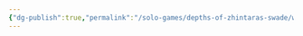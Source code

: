 ```yaml
---
{"dg-publish":true,"permalink":"/solo-games/depths-of-zhintaras-swade/world/gultag-excalidraw/","tags":["excalidraw"]}
---
```

<style> .container {font-family: sans-serif; text-align: center;} .button-wrapper button {z-index: 1;height: 40px; width: 100px; margin: 10px;padding: 5px;} .excalidraw .App-menu_top .buttonList { display: flex;} .excalidraw-wrapper { height: 800px; margin: 50px; position: relative;} :root[dir="ltr"] .excalidraw .layer-ui__wrapper .zen-mode-transition.App-menu_bottom--transition-left {transform: none;} </style><script src="https://cdn.jsdelivr.net/npm/react@17/umd/react.production.min.js"></script><script src="https://cdn.jsdelivr.net/npm/react-dom@17/umd/react-dom.production.min.js"></script><script type="text/javascript" src="https://cdn.jsdelivr.net/npm/@excalidraw/excalidraw@0/dist/excalidraw.production.min.js"></script><div id="Gultagexcalidraw.md"></div><script>(function(){const InitialData={"type":"excalidraw","version":2,"source":"https://github.com/zsviczian/obsidian-excalidraw-plugin/releases/tag/2.2.7","elements":[{"type":"image","version":326,"versionNonce":1043494515,"index":"a0","isDeleted":false,"id":"cnTTZP1-7rzoShCN_6ecn","fillStyle":"solid","strokeWidth":2,"strokeStyle":"solid","roughness":1,"opacity":100,"angle":0,"x":-1346.394233174881,"y":-509.6005408511037,"strokeColor":"transparent","backgroundColor":"transparent","width":1079.4829632663996,"height":1382.0286368276104,"seed":22593627,"groupIds":[],"frameId":null,"roundness":null,"boundElements":[],"updated":1720059009649,"link":null,"locked":true,"status":"pending","fileId":"f87466b032965d28bd70abe170887650af1c6469","scale":[1,1]},{"type":"text","version":223,"versionNonce":1245866301,"index":"a1","isDeleted":false,"id":"07qQ83i5","fillStyle":"solid","strokeWidth":2,"strokeStyle":"solid","roughness":1,"opacity":100,"angle":0,"x":-918.8881858975333,"y":-419.1522249947184,"strokeColor":"#1e1e1e","backgroundColor":"transparent","width":68.54246520996094,"height":29.693327027044248,"seed":2085372307,"groupIds":[],"frameId":null,"roundness":null,"boundElements":[],"updated":1720059009969,"link":null,"locked":false,"fontSize":23.7546616216354,"fontFamily":1,"text":"Human","rawText":"Human","textAlign":"left","verticalAlign":"top","containerId":null,"originalText":"Human","autoResize":true,"lineHeight":1.25},{"type":"text","version":232,"versionNonce":1080136979,"index":"a2","isDeleted":false,"id":"Umsv5Xj0","fillStyle":"solid","strokeWidth":2,"strokeStyle":"solid","roughness":1,"opacity":100,"angle":0,"x":-650.8355526540374,"y":-42.563583140990204,"strokeColor":"#1e1e1e","backgroundColor":"transparent","width":297.3736267089844,"height":29.693327027044248,"seed":493529341,"groupIds":[],"frameId":null,"roundness":null,"boundElements":[],"updated":1720059009969,"link":null,"locked":false,"fontSize":23.7546616216354,"fontFamily":1,"text":"Adaptable (1 extra Edge)","rawText":"Adaptable (1 extra Edge)","textAlign":"left","verticalAlign":"top","containerId":null,"originalText":"Adaptable (1 extra Edge)","autoResize":true,"lineHeight":1.25},{"type":"text","version":216,"versionNonce":536623517,"index":"a3","isDeleted":false,"id":"oSdcrivU","fillStyle":"solid","strokeWidth":2,"strokeStyle":"solid","roughness":1,"opacity":100,"angle":0,"x":-902.9323247445534,"y":-450.2000185891379,"strokeColor":"#1e1e1e","backgroundColor":"transparent","width":79.63371276855469,"height":29.693327027044248,"seed":741461021,"groupIds":[],"frameId":null,"roundness":null,"boundElements":[],"updated":1720059009969,"link":null,"locked":false,"fontSize":23.7546616216354,"fontFamily":1,"text":"Gultag","rawText":"Gultag","textAlign":"left","verticalAlign":"top","containerId":null,"originalText":"Gultag","autoResize":true,"lineHeight":1.25},{"type":"text","version":215,"versionNonce":406026931,"index":"a4","isDeleted":false,"id":"cgvYGiZE","fillStyle":"solid","strokeWidth":2,"strokeStyle":"solid","roughness":1,"opacity":100,"angle":0,"x":-825.2405567395758,"y":-394.3066971264667,"strokeColor":"#1e1e1e","backgroundColor":"transparent","width":16.173736572265625,"height":29.693327027044248,"seed":100784307,"groupIds":[],"frameId":null,"roundness":null,"boundElements":[],"updated":1720059009969,"link":null,"locked":false,"fontSize":23.7546616216354,"fontFamily":1,"text":"3","rawText":"3","textAlign":"left","verticalAlign":"top","containerId":null,"originalText":"3","autoResize":true,"lineHeight":1.25},{"type":"text","version":310,"versionNonce":1390214653,"index":"a5","isDeleted":false,"id":"w5vGOI8Q","fillStyle":"solid","strokeWidth":2,"strokeStyle":"solid","roughness":1,"opacity":100,"angle":0,"x":-1273.282687077802,"y":-423.7726849622155,"strokeColor":"#1e1e1e","backgroundColor":"transparent","width":13.347488403320312,"height":29.693327027044248,"seed":1999299037,"groupIds":[],"frameId":null,"roundness":null,"boundElements":[],"updated":1720059009969,"link":null,"locked":false,"fontSize":23.7546616216354,"fontFamily":1,"text":"x","rawText":"x","textAlign":"left","verticalAlign":"top","containerId":null,"originalText":"x","autoResize":true,"lineHeight":1.25},{"type":"text","version":228,"versionNonce":334998611,"index":"a6","isDeleted":false,"id":"Q4bOronW","fillStyle":"solid","strokeWidth":2,"strokeStyle":"solid","roughness":1,"opacity":100,"angle":0,"x":-1322.1223859869935,"y":-401.49213123512243,"strokeColor":"#1e1e1e","backgroundColor":"transparent","width":13.347488403320312,"height":29.693327027044248,"seed":687371421,"groupIds":[],"frameId":null,"roundness":null,"boundElements":[],"updated":1720059009969,"link":null,"locked":false,"fontSize":23.7546616216354,"fontFamily":1,"text":"x","rawText":"x","textAlign":"left","verticalAlign":"top","containerId":null,"originalText":"x","autoResize":true,"lineHeight":1.25},{"type":"text","version":258,"versionNonce":166082141,"index":"a7","isDeleted":false,"id":"I9iJcrq8","fillStyle":"solid","strokeWidth":2,"strokeStyle":"solid","roughness":1,"opacity":100,"angle":0,"x":-1315.8344074707964,"y":-372.56758706382345,"strokeColor":"#1e1e1e","backgroundColor":"transparent","width":13.347488403320312,"height":29.693327027044248,"seed":1792638515,"groupIds":[],"frameId":null,"roundness":null,"boundElements":[],"updated":1720059009969,"link":null,"locked":false,"fontSize":23.7546616216354,"fontFamily":1,"text":"x","rawText":"x","textAlign":"left","verticalAlign":"top","containerId":null,"originalText":"x","autoResize":true,"lineHeight":1.25},{"type":"text","version":280,"versionNonce":394570227,"index":"a8","isDeleted":false,"id":"OB5nrsIf","fillStyle":"solid","strokeWidth":2,"strokeStyle":"solid","roughness":1,"opacity":100,"angle":0,"x":-1270.4354221961114,"y":-345.2259121497933,"strokeColor":"#1e1e1e","backgroundColor":"transparent","width":13.347488403320312,"height":29.693327027044248,"seed":1772309501,"groupIds":[],"frameId":null,"roundness":null,"boundElements":[],"updated":1720059009969,"link":null,"locked":false,"fontSize":23.7546616216354,"fontFamily":1,"text":"x","rawText":"x","textAlign":"left","verticalAlign":"top","containerId":null,"originalText":"x","autoResize":true,"lineHeight":1.25},{"type":"text","version":250,"versionNonce":266953405,"index":"a9","isDeleted":false,"id":"YZrmBUcf","fillStyle":"solid","strokeWidth":2,"strokeStyle":"solid","roughness":1,"opacity":100,"angle":0,"x":-1294.2042403604403,"y":-326.6684197253901,"strokeColor":"#1e1e1e","backgroundColor":"transparent","width":13.347488403320312,"height":29.693327027044248,"seed":1791360211,"groupIds":[],"frameId":null,"roundness":null,"boundElements":[],"updated":1720059009969,"link":null,"locked":false,"fontSize":23.7546616216354,"fontFamily":1,"text":"x","rawText":"x","textAlign":"left","verticalAlign":"top","containerId":null,"originalText":"x","autoResize":true,"lineHeight":1.25},{"type":"text","version":362,"versionNonce":1205924755,"index":"aA","isDeleted":false,"id":"sl8jKo7C","fillStyle":"solid","strokeWidth":2,"strokeStyle":"solid","roughness":1,"opacity":100,"angle":0,"x":-1173.6311980607811,"y":-42.229355194210484,"strokeColor":"#1e1e1e","backgroundColor":"transparent","width":153.77676391601562,"height":25.023614040028868,"seed":214501629,"groupIds":[],"frameId":null,"roundness":null,"boundElements":[],"updated":1720059009969,"link":null,"locked":false,"fontSize":20.018891232023094,"fontFamily":1,"text":"Fighting (Agility)","rawText":"Fighting (Agility)","textAlign":"left","verticalAlign":"top","containerId":null,"originalText":"Fighting (Agility)","autoResize":true,"lineHeight":1.25},{"type":"text","version":355,"versionNonce":1502085917,"index":"aB","isDeleted":false,"id":"UgaZ7pJl","fillStyle":"solid","strokeWidth":2,"strokeStyle":"solid","roughness":1,"opacity":100,"angle":0,"x":-1100.5178160071962,"y":-86.52775820546867,"strokeColor":"#1e1e1e","backgroundColor":"transparent","width":57.68681335449219,"height":21.940135634913467,"seed":1612243293,"groupIds":[],"frameId":null,"roundness":null,"boundElements":[],"updated":1720059009969,"link":null,"locked":false,"fontSize":17.552108507930775,"fontFamily":1,"text":"(Spirit)","rawText":"(Spirit)","textAlign":"left","verticalAlign":"top","containerId":null,"originalText":"(Spirit)","autoResize":true,"lineHeight":1.25},{"type":"text","version":353,"versionNonce":1698892083,"index":"aC","isDeleted":false,"id":"xnnUsOog","fillStyle":"solid","strokeWidth":2,"strokeStyle":"solid","roughness":1,"opacity":100,"angle":0,"x":-1108.4496218517052,"y":-148.2739472490448,"strokeColor":"#1e1e1e","backgroundColor":"transparent","width":53.10758972167969,"height":18.216521911985094,"seed":9350589,"groupIds":[],"frameId":null,"roundness":null,"boundElements":[],"updated":1720059009969,"link":null,"locked":false,"fontSize":14.573217529588076,"fontFamily":1,"text":"(Agility)","rawText":"(Agility)","textAlign":"left","verticalAlign":"top","containerId":null,"originalText":"(Agility)","autoResize":true,"lineHeight":1.25},{"type":"text","version":368,"versionNonce":1261672317,"index":"aD","isDeleted":false,"id":"AGX351HV","fillStyle":"solid","strokeWidth":2,"strokeStyle":"solid","roughness":1,"opacity":100,"angle":0,"x":-1115.3575694850108,"y":-61.84445552633201,"strokeColor":"#1e1e1e","backgroundColor":"transparent","width":53.10758972167969,"height":18.216521911985094,"seed":1028386333,"groupIds":[],"frameId":null,"roundness":null,"boundElements":[],"updated":1720059009969,"link":null,"locked":false,"fontSize":14.573217529588076,"fontFamily":1,"text":"(Agility)","rawText":"(Agility)","textAlign":"left","verticalAlign":"top","containerId":null,"originalText":"(Agility)","autoResize":true,"lineHeight":1.25},{"type":"text","version":403,"versionNonce":1695640275,"index":"aE","isDeleted":false,"id":"oF5WePnk","fillStyle":"solid","strokeWidth":2,"strokeStyle":"solid","roughness":1,"opacity":100,"angle":0,"x":-1126.3164515412961,"y":-104.97484299637313,"strokeColor":"#1e1e1e","backgroundColor":"transparent","width":61.17936706542969,"height":18.216521911985094,"seed":88220285,"groupIds":[],"frameId":null,"roundness":null,"boundElements":[],"updated":1720059009969,"link":null,"locked":false,"fontSize":14.573217529588076,"fontFamily":1,"text":"(Smarts)","rawText":"(Smarts)","textAlign":"left","verticalAlign":"top","containerId":null,"originalText":"(Smarts)","autoResize":true,"lineHeight":1.25},{"type":"text","version":430,"versionNonce":1059954653,"index":"aF","isDeleted":false,"id":"IbEmcE79","fillStyle":"solid","strokeWidth":2,"strokeStyle":"solid","roughness":1,"opacity":100,"angle":0,"x":-1049.190385628728,"y":-130.01788826974075,"strokeColor":"#1e1e1e","backgroundColor":"transparent","width":61.17936706542969,"height":18.216521911985094,"seed":1832045277,"groupIds":[],"frameId":null,"roundness":null,"boundElements":[],"updated":1720059009969,"link":null,"locked":false,"fontSize":14.573217529588076,"fontFamily":1,"text":"(Smarts)","rawText":"(Smarts)","textAlign":"left","verticalAlign":"top","containerId":null,"originalText":"(Smarts)","autoResize":true,"lineHeight":1.25},{"type":"text","version":397,"versionNonce":1273141363,"index":"aG","isDeleted":false,"id":"vl2dLHtR","fillStyle":"solid","strokeWidth":2,"strokeStyle":"solid","roughness":1,"opacity":100,"angle":0,"x":-1174.6104226982386,"y":-23.266274986780445,"strokeColor":"#1e1e1e","backgroundColor":"transparent","width":169.99984741210938,"height":25.00650673375531,"seed":1772256253,"groupIds":[],"frameId":null,"roundness":null,"boundElements":[],"updated":1720059009969,"link":null,"locked":false,"fontSize":20.005205387004246,"fontFamily":1,"text":"Survival (Smarts)","rawText":"Survival (Smarts)","textAlign":"left","verticalAlign":"top","containerId":null,"originalText":"Survival (Smarts)","autoResize":true,"lineHeight":1.25},{"type":"text","version":238,"versionNonce":1267178557,"index":"aH","isDeleted":false,"id":"ge70nwxU","fillStyle":"solid","strokeWidth":2,"strokeStyle":"solid","roughness":1,"opacity":100,"angle":0,"x":-642.3056337195676,"y":-206.79149386484528,"strokeColor":"#1e1e1e","backgroundColor":"transparent","width":251.7498779296875,"height":29.693327027044248,"seed":613844573,"groupIds":[],"frameId":null,"roundness":null,"boundElements":[],"updated":1720059009969,"link":null,"locked":false,"fontSize":23.7546616216354,"fontFamily":1,"text":"Overconfident (Major)","rawText":"Overconfident (Major)","textAlign":"left","verticalAlign":"top","containerId":null,"originalText":"Overconfident (Major)","autoResize":true,"lineHeight":1.25},{"type":"text","version":233,"versionNonce":1199378963,"index":"aI","isDeleted":false,"id":"f4IWvsfx","fillStyle":"solid","strokeWidth":2,"strokeStyle":"solid","roughness":1,"opacity":100,"angle":0,"x":-641.5345230445587,"y":-180.882182244276,"strokeColor":"#1e1e1e","backgroundColor":"transparent","width":178.50491333007812,"height":29.693327027044248,"seed":1903999037,"groupIds":[],"frameId":null,"roundness":null,"boundElements":[],"updated":1720059009969,"link":null,"locked":false,"fontSize":23.7546616216354,"fontFamily":1,"text":"Shamed (Major)","rawText":"Shamed (Major)","textAlign":"left","verticalAlign":"top","containerId":null,"originalText":"Shamed (Major)","autoResize":true,"lineHeight":1.25},{"type":"text","version":291,"versionNonce":1210256541,"index":"aJ","isDeleted":false,"id":"uL2uuCVF","fillStyle":"solid","strokeWidth":2,"strokeStyle":"solid","roughness":1,"opacity":100,"angle":0,"x":-1244.2096086975728,"y":-160.71645080965845,"strokeColor":"#1e1e1e","backgroundColor":"transparent","width":13.347488403320312,"height":29.693327027044248,"seed":1908208573,"groupIds":[],"frameId":null,"roundness":null,"boundElements":[],"updated":1720059009969,"link":null,"locked":false,"fontSize":23.7546616216354,"fontFamily":1,"text":"x","rawText":"x","textAlign":"left","verticalAlign":"top","containerId":null,"originalText":"x","autoResize":true,"lineHeight":1.25},{"type":"text","version":236,"versionNonce":148330419,"index":"aK","isDeleted":false,"id":"ULu8jbsH","fillStyle":"solid","strokeWidth":2,"strokeStyle":"solid","roughness":1,"opacity":100,"angle":0,"x":-1317.3976353683581,"y":-138.0667597823931,"strokeColor":"#1e1e1e","backgroundColor":"transparent","width":13.347488403320312,"height":29.693327027044248,"seed":996467251,"groupIds":[],"frameId":null,"roundness":null,"boundElements":[],"updated":1720059009969,"link":null,"locked":false,"fontSize":23.7546616216354,"fontFamily":1,"text":"x","rawText":"x","textAlign":"left","verticalAlign":"top","containerId":null,"originalText":"x","autoResize":true,"lineHeight":1.25},{"type":"text","version":254,"versionNonce":347173117,"index":"aL","isDeleted":false,"id":"mbFqDSa3","fillStyle":"solid","strokeWidth":2,"strokeStyle":"solid","roughness":1,"opacity":100,"angle":0,"x":-1295.5357937856309,"y":-116.20491819966583,"strokeColor":"#1e1e1e","backgroundColor":"transparent","width":13.347488403320312,"height":29.693327027044248,"seed":2109063101,"groupIds":[],"frameId":null,"roundness":null,"boundElements":[],"updated":1720059009969,"link":null,"locked":false,"fontSize":23.7546616216354,"fontFamily":1,"text":"x","rawText":"x","textAlign":"left","verticalAlign":"top","containerId":null,"originalText":"x","autoResize":true,"lineHeight":1.25},{"type":"text","version":227,"versionNonce":1578625363,"index":"aM","isDeleted":false,"id":"QYn7rUkM","fillStyle":"solid","strokeWidth":2,"strokeStyle":"solid","roughness":1,"opacity":100,"angle":0,"x":-1318.722595464281,"y":-96.0655287850957,"strokeColor":"#1e1e1e","backgroundColor":"transparent","width":13.347488403320312,"height":29.693327027044248,"seed":1507820819,"groupIds":[],"frameId":null,"roundness":null,"boundElements":[],"updated":1720059009969,"link":null,"locked":false,"fontSize":23.7546616216354,"fontFamily":1,"text":"x","rawText":"x","textAlign":"left","verticalAlign":"top","containerId":null,"originalText":"x","autoResize":true,"lineHeight":1.25},{"type":"text","version":283,"versionNonce":515131741,"index":"aN","isDeleted":false,"id":"TXooYalU","fillStyle":"solid","strokeWidth":2,"strokeStyle":"solid","roughness":1,"opacity":100,"angle":0,"x":-1269.9640801081493,"y":-73.80619513013448,"strokeColor":"#1e1e1e","backgroundColor":"transparent","width":13.347488403320312,"height":29.693327027044248,"seed":907612957,"groupIds":[],"frameId":null,"roundness":null,"boundElements":[],"updated":1720059009969,"link":null,"locked":false,"fontSize":23.7546616216354,"fontFamily":1,"text":"x","rawText":"x","textAlign":"left","verticalAlign":"top","containerId":null,"originalText":"x","autoResize":true,"lineHeight":1.25},{"type":"text","version":301,"versionNonce":211109619,"index":"aO","isDeleted":false,"id":"dSeptqUv","fillStyle":"solid","strokeWidth":2,"strokeStyle":"solid","roughness":1,"opacity":100,"angle":0,"x":-1247.5722221393942,"y":-52.47434971614848,"strokeColor":"#1e1e1e","backgroundColor":"transparent","width":13.347488403320312,"height":29.693327027044248,"seed":613974269,"groupIds":[],"frameId":null,"roundness":null,"boundElements":[],"updated":1720059009969,"link":null,"locked":false,"fontSize":23.7546616216354,"fontFamily":1,"text":"x","rawText":"x","textAlign":"left","verticalAlign":"top","containerId":null,"originalText":"x","autoResize":true,"lineHeight":1.25},{"type":"text","version":279,"versionNonce":662508989,"index":"aP","isDeleted":false,"id":"80ruKHUa","fillStyle":"solid","strokeWidth":2,"strokeStyle":"solid","roughness":1,"opacity":100,"angle":0,"x":-1169.8717730930032,"y":-3.3926432391176604,"strokeColor":"#1e1e1e","backgroundColor":"transparent","width":157.84315490722656,"height":24.348868133830383,"seed":473924851,"groupIds":[],"frameId":null,"roundness":null,"boundElements":[],"updated":1720059009969,"link":null,"locked":false,"fontSize":19.479094507064307,"fontFamily":1,"text":"Shooting (Agility)","rawText":"Shooting (Agility)","textAlign":"left","verticalAlign":"top","containerId":null,"originalText":"Shooting (Agility)","autoResize":true,"lineHeight":1.25},{"type":"text","version":249,"versionNonce":1792405651,"index":"aQ","isDeleted":false,"id":"l43GTHJZ","fillStyle":"solid","strokeWidth":2,"strokeStyle":"solid","roughness":1,"opacity":100,"angle":0,"x":-1293.8577039927475,"y":-8.485705970011622,"strokeColor":"#1e1e1e","backgroundColor":"transparent","width":13.347488403320312,"height":29.693327027044248,"seed":1160889907,"groupIds":[],"frameId":null,"roundness":null,"boundElements":[],"updated":1720059009969,"link":null,"locked":false,"fontSize":23.7546616216354,"fontFamily":1,"text":"x","rawText":"x","textAlign":"left","verticalAlign":"top","containerId":null,"originalText":"x","autoResize":true,"lineHeight":1.25},{"type":"text","version":258,"versionNonce":1244485149,"index":"aR","isDeleted":false,"id":"85PumW5D","fillStyle":"solid","strokeWidth":2,"strokeStyle":"solid","roughness":1,"opacity":100,"angle":0,"x":-1294.3921621145644,"y":-28.527426819563516,"strokeColor":"#1e1e1e","backgroundColor":"transparent","width":13.347488403320312,"height":29.693327027044248,"seed":190898963,"groupIds":[],"frameId":null,"roundness":null,"boundElements":[],"updated":1720059009969,"link":null,"locked":false,"fontSize":23.7546616216354,"fontFamily":1,"text":"x","rawText":"x","textAlign":"left","verticalAlign":"top","containerId":null,"originalText":"x","autoResize":true,"lineHeight":1.25},{"type":"text","version":227,"versionNonce":982541875,"index":"aS","isDeleted":false,"id":"fsOtU8KF","fillStyle":"solid","strokeWidth":2,"strokeStyle":"solid","roughness":1,"opacity":100,"angle":0,"x":-625.5491560636628,"y":78.98120705613019,"strokeColor":"#1e1e1e","backgroundColor":"transparent","width":58.9237060546875,"height":29.693327027044248,"seed":2114644637,"groupIds":[],"frameId":null,"roundness":null,"boundElements":[],"updated":1720059009969,"link":null,"locked":false,"fontSize":23.7546616216354,"fontFamily":1,"text":"Quick","rawText":"Quick","textAlign":"left","verticalAlign":"top","containerId":null,"originalText":"Quick","autoResize":true,"lineHeight":1.25},{"type":"image","version":251,"versionNonce":1093664637,"index":"aT","isDeleted":false,"id":"0WN0epoH5ueduRseldRRf","fillStyle":"solid","strokeWidth":2,"strokeStyle":"solid","roughness":1,"opacity":100,"angle":0,"x":-218.68010560293283,"y":4.601330818889437,"strokeColor":"transparent","backgroundColor":"transparent","width":343.11454656817904,"height":354.90910910646016,"seed":1084155901,"groupIds":[],"frameId":null,"roundness":null,"boundElements":[],"updated":1720059009649,"link":null,"locked":false,"status":"pending","fileId":"c7966606d63fed11c1fa0391163b63d952bae19e","scale":[1,1]},{"type":"text","version":240,"versionNonce":1102482045,"index":"aU","isDeleted":false,"id":"cvBRr0p1","fillStyle":"solid","strokeWidth":2,"strokeStyle":"solid","roughness":1,"opacity":100,"angle":0,"x":-627.1726092304909,"y":108.45173711443476,"strokeColor":"#1e1e1e","backgroundColor":"transparent","width":123.61868286132812,"height":29.693327027044248,"seed":585498301,"groupIds":[],"frameId":null,"roundness":null,"boundElements":[],"updated":1720059009969,"link":null,"locked":false,"fontSize":23.7546616216354,"fontFamily":1,"text":"Extraction","rawText":"Extraction","textAlign":"left","verticalAlign":"top","containerId":null,"originalText":"Extraction","autoResize":true,"lineHeight":1.25},{"type":"image","version":260,"versionNonce":157091805,"index":"aV","isDeleted":false,"id":"ZfbzFtihwCCSfg0GWhz7n","fillStyle":"solid","strokeWidth":2,"strokeStyle":"solid","roughness":1,"opacity":100,"angle":0,"x":-228.0943705349939,"y":382.68561911232587,"strokeColor":"transparent","backgroundColor":"transparent","width":376.5113867029211,"height":268.42767632448,"seed":1725049363,"groupIds":[],"frameId":null,"roundness":null,"boundElements":[],"updated":1720059009649,"link":null,"locked":false,"status":"pending","fileId":"c5af3352f98c056bb949c74eacb3dea4b885ad78","scale":[1,1]},{"type":"text","version":214,"versionNonce":1118513107,"index":"aW","isDeleted":false,"id":"NaizKyw7","fillStyle":"solid","strokeWidth":2,"strokeStyle":"solid","roughness":1,"opacity":100,"angle":0,"x":-949.1251997504448,"y":-290.76474687519385,"strokeColor":"#1e1e1e","backgroundColor":"transparent","width":15.199996948242188,"height":29.693327027044248,"seed":601454832,"groupIds":[],"frameId":null,"roundness":null,"boundElements":[],"updated":1720059009969,"link":null,"locked":false,"fontSize":23.7546616216354,"fontFamily":1,"text":"6","rawText":"6","textAlign":"left","verticalAlign":"top","containerId":null,"originalText":"6","autoResize":true,"lineHeight":1.25},{"type":"text","version":218,"versionNonce":1859793629,"index":"aX","isDeleted":false,"id":"LDQZNSA7","fillStyle":"solid","strokeWidth":2,"strokeStyle":"solid","roughness":1,"opacity":100,"angle":0,"x":-843.9712889667849,"y":-296.1491271769679,"strokeColor":"#1e1e1e","backgroundColor":"transparent","width":12.777496337890625,"height":29.693327027044248,"seed":1370179088,"groupIds":[],"frameId":null,"roundness":null,"boundElements":[],"updated":1720059009969,"link":null,"locked":false,"fontSize":23.7546616216354,"fontFamily":1,"text":"7","rawText":"7","textAlign":"left","verticalAlign":"top","containerId":null,"originalText":"7","autoResize":true,"lineHeight":1.25},{"type":"text","version":282,"versionNonce":691844467,"index":"aY","isDeleted":false,"id":"PVG98eUm","fillStyle":"solid","strokeWidth":2,"strokeStyle":"solid","roughness":1,"opacity":100,"angle":0,"x":-775.557662220476,"y":-289.87042047007935,"strokeColor":"#1e1e1e","backgroundColor":"transparent","width":77.44871520996094,"height":29.693327027044248,"seed":1273357328,"groupIds":[],"frameId":null,"roundness":null,"boundElements":[],"updated":1720059009969,"link":null,"locked":false,"fontSize":23.7546616216354,"fontFamily":1,"text":"5+3+2","rawText":"5+3+2","textAlign":"left","verticalAlign":"top","containerId":null,"originalText":"5+3+2","autoResize":true,"lineHeight":1.25},{"type":"text","version":241,"versionNonce":506056509,"index":"aZ","isDeleted":false,"id":"z6PzUWGm","fillStyle":"solid","strokeWidth":2,"strokeStyle":"solid","roughness":1,"opacity":100,"angle":0,"x":-626.8477761961053,"y":131.89755118445464,"strokeColor":"#1e1e1e","backgroundColor":"transparent","width":135.06617736816406,"height":29.693327027044248,"seed":1241669286,"groupIds":[],"frameId":null,"roundness":null,"boundElements":[],"updated":1720059009969,"link":null,"locked":false,"fontSize":23.7546616216354,"fontFamily":1,"text":"First Strike","rawText":"First Strike","textAlign":"left","verticalAlign":"top","containerId":null,"originalText":"First Strike","autoResize":true,"lineHeight":1.25},{"type":"text","version":389,"versionNonce":227249939,"index":"aa","isDeleted":false,"id":"WJ0jBQwy","fillStyle":"solid","strokeWidth":2,"strokeStyle":"solid","roughness":1,"opacity":100,"angle":0,"x":-974.5612432618339,"y":-160.1094196147842,"strokeColor":"#1e1e1e","backgroundColor":"transparent","width":186.55615234375,"height":356.319924324531,"seed":1407011110,"groupIds":[],"frameId":null,"roundness":null,"boundElements":[],"updated":1720059009969,"link":null,"locked":false,"fontSize":23.7546616216354,"fontFamily":1,"text":"Rope\nGrappling hook\nbackpack\nflint and steel\nhammer\nbedroll, crowbar\nlantern\n2 pints of oil\n2 torches\nspikes, shovel\n3 waterskins\n1 week’s rations","rawText":"Rope\nGrappling hook\nbackpack\nflint and steel\nhammer\nbedroll, crowbar\nlantern\n2 pints of oil\n2 torches\nspikes, shovel\n3 waterskins\n1 week’s rations","textAlign":"left","verticalAlign":"top","containerId":null,"originalText":"Rope\nGrappling hook\nbackpack\nflint and steel\nhammer\nbedroll, crowbar\nlantern\n2 pints of oil\n2 torches\nspikes, shovel\n3 waterskins\n1 week’s rations","autoResize":true,"lineHeight":1.25},{"type":"text","version":455,"versionNonce":235331485,"index":"ab","isDeleted":false,"id":"mdJ15iAE","fillStyle":"solid","strokeWidth":2,"strokeStyle":"solid","roughness":1,"opacity":100,"angle":0,"x":-1322.6791024599956,"y":377.00320337424546,"strokeColor":"#1e1e1e","backgroundColor":"transparent","width":577.5760498046875,"height":89.07998108113274,"seed":105784378,"groupIds":[],"frameId":null,"roundness":null,"boundElements":[],"updated":1720059009969,"link":null,"locked":false,"fontSize":23.7546616216354,"fontFamily":1,"text":"Adam Chain Mail (+3), ignores 2 AP, +4 hardness\nChain Mail (+3)\nMed Shield (+2, Cover -2)","rawText":"Adam Chain Mail (+3), ignores 2 AP, +4 hardness\nChain Mail (+3)\nMed Shield (+2, Cover -2)","textAlign":"left","verticalAlign":"top","containerId":null,"originalText":"Adam Chain Mail (+3), ignores 2 AP, +4 hardness\nChain Mail (+3)\nMed Shield (+2, Cover -2)","autoResize":true,"lineHeight":1.25},{"type":"text","version":243,"versionNonce":1645098163,"index":"ac","isDeleted":false,"id":"dTeYbWiz","fillStyle":"solid","strokeWidth":2,"strokeStyle":"solid","roughness":1,"opacity":100,"angle":0,"x":-1326.6320585650258,"y":662.6047280232815,"strokeColor":"#1e1e1e","backgroundColor":"transparent","width":232.29864501953125,"height":29.693327027044248,"seed":1471329530,"groupIds":[],"frameId":null,"roundness":null,"boundElements":[],"updated":1720059009969,"link":null,"locked":false,"fontSize":23.7546616216354,"fontFamily":1,"text":"Shield Bash (Spikes)","rawText":"Shield Bash (Spikes)","textAlign":"left","verticalAlign":"top","containerId":null,"originalText":"Shield Bash (Spikes)","autoResize":true,"lineHeight":1.25},{"type":"text","version":248,"versionNonce":883090429,"index":"ad","isDeleted":false,"id":"IvPZ1c35","fillStyle":"solid","strokeWidth":2,"strokeStyle":"solid","roughness":1,"opacity":100,"angle":0,"x":-981.2114001548678,"y":656.7359122124133,"strokeColor":"#1e1e1e","backgroundColor":"transparent","width":102.90872192382812,"height":29.693327027044248,"seed":2003711270,"groupIds":[],"frameId":null,"roundness":null,"boundElements":[],"updated":1720059009969,"link":null,"locked":false,"fontSize":23.7546616216354,"fontFamily":1,"text":"Str+d4+1","rawText":"Str+d4+1","textAlign":"left","verticalAlign":"top","containerId":null,"originalText":"Str+d4+1","autoResize":true,"lineHeight":1.25},{"type":"text","version":234,"versionNonce":107685459,"index":"ae","isDeleted":false,"id":"OGbPRWYw","fillStyle":"solid","strokeWidth":2,"strokeStyle":"solid","roughness":1,"opacity":100,"angle":0,"x":-1325.2347255284592,"y":638.0116367294524,"strokeColor":"#1e1e1e","backgroundColor":"transparent","width":132.9761962890625,"height":29.693327027044248,"seed":530173734,"groupIds":[],"frameId":null,"roundness":null,"boundElements":[],"updated":1720059009970,"link":null,"locked":false,"fontSize":23.7546616216354,"fontFamily":1,"text":"Battle Axe","rawText":"Battle Axe","textAlign":"left","verticalAlign":"top","containerId":null,"originalText":"Battle Axe","autoResize":true,"lineHeight":1.25},{"type":"text","version":218,"versionNonce":1174363229,"index":"af","isDeleted":false,"id":"3SHHSyNP","fillStyle":"solid","strokeWidth":2,"strokeStyle":"solid","roughness":1,"opacity":100,"angle":0,"x":-974.2247349720344,"y":635.2169706563186,"strokeColor":"#1e1e1e","backgroundColor":"transparent","width":84.59747314453125,"height":29.693327027044248,"seed":1116299258,"groupIds":[],"frameId":null,"roundness":null,"boundElements":[],"updated":1720059009970,"link":null,"locked":false,"fontSize":23.7546616216354,"fontFamily":1,"text":"Str+d8","rawText":"Str+d8","textAlign":"left","verticalAlign":"top","containerId":null,"originalText":"Str+d8","autoResize":true,"lineHeight":1.25},{"type":"image","version":347,"versionNonce":1203898515,"index":"ag","isDeleted":false,"id":"1EDqRcJBwUflW1DJb_Qi5","fillStyle":"solid","strokeWidth":2,"strokeStyle":"solid","roughness":1,"opacity":100,"angle":0,"x":-227.35036338539112,"y":-167.13174849109305,"strokeColor":"transparent","backgroundColor":"transparent","width":365.8217889731851,"height":152.02983437846655,"seed":378111802,"groupIds":[],"frameId":null,"roundness":null,"boundElements":[],"updated":1720059009649,"link":null,"locked":false,"status":"pending","fileId":"bd6bda8dbfdeee982a60da943a24baba08a54523","scale":[1,1]},{"type":"text","version":2181,"versionNonce":561570803,"index":"ah","isDeleted":false,"id":"0vlJ3yl9","fillStyle":"solid","strokeWidth":2,"strokeStyle":"solid","roughness":1,"opacity":100,"angle":0,"x":-237.45401110024386,"y":-746.5589895821588,"strokeColor":"#1e1e1e","backgroundColor":"transparent","width":1078.083251953125,"height":504.7865594597522,"seed":516311933,"groupIds":[],"frameId":null,"roundness":null,"boundElements":[],"updated":1720059009970,"link":null,"locked":false,"fontSize":23.7546616216354,"fontFamily":1,"text":"Background:\nGultag was the founder of a mercenary company that specialized in\nprotection services as bodyguards.\nAfter a few years of work, his company had gained a good reputation, getting hired\nto protect the son of a influential nobleman.\nDue to unprecise information and a big ambush, some attackers managed to kill the boy.\nThe nobleman, as revenge, proceeded to destroy the company's name and Gultag's name\nin the process.\nHe started doing adventuring work and odd jobs to get by and capitalize on his\nmartial training and experience.\n\nPersonality:\nHe is a pretty serious person usually, mostly seeing the bad angle of most things.\nHe is confident, often too much, in his abilities, which he expects to be the means to regain\nhis lost reputation.\nHe leaves the talking to Drukmor usually, trying to avoid exposing himself and letting his\nreputation get in the way of his new job.","rawText":"Background:\nGultag was the founder of a mercenary company that specialized in\nprotection services as bodyguards.\nAfter a few years of work, his company had gained a good reputation, getting hired\nto protect the son of a influential nobleman.\nDue to unprecise information and a big ambush, some attackers managed to kill the boy.\nThe nobleman, as revenge, proceeded to destroy the company's name and Gultag's name\nin the process.\nHe started doing adventuring work and odd jobs to get by and capitalize on his\nmartial training and experience.\n\nPersonality:\nHe is a pretty serious person usually, mostly seeing the bad angle of most things.\nHe is confident, often too much, in his abilities, which he expects to be the means to regain\nhis lost reputation.\nHe leaves the talking to Drukmor usually, trying to avoid exposing himself and letting his\nreputation get in the way of his new job.","textAlign":"left","verticalAlign":"top","containerId":null,"originalText":"Background:\nGultag was the founder of a mercenary company that specialized in\nprotection services as bodyguards.\nAfter a few years of work, his company had gained a good reputation, getting hired\nto protect the son of a influential nobleman.\nDue to unprecise information and a big ambush, some attackers managed to kill the boy.\nThe nobleman, as revenge, proceeded to destroy the company's name and Gultag's name\nin the process.\nHe started doing adventuring work and odd jobs to get by and capitalize on his\nmartial training and experience.\n\nPersonality:\nHe is a pretty serious person usually, mostly seeing the bad angle of most things.\nHe is confident, often too much, in his abilities, which he expects to be the means to regain\nhis lost reputation.\nHe leaves the talking to Drukmor usually, trying to avoid exposing himself and letting his\nreputation get in the way of his new job.","autoResize":true,"lineHeight":1.25},{"type":"text","version":209,"versionNonce":2045626557,"index":"ai","isDeleted":false,"id":"9WX8F8Ax","fillStyle":"solid","strokeWidth":2,"strokeStyle":"solid","roughness":1,"opacity":100,"angle":0,"x":-976.1684906375281,"y":178.63450590000707,"strokeColor":"#1e1e1e","backgroundColor":"transparent","width":159.9561767578125,"height":29.693327027044248,"seed":1235173478,"groupIds":[],"frameId":null,"roundness":null,"boundElements":[],"updated":1720059009970,"link":null,"locked":false,"fontSize":23.7546616216354,"fontFamily":1,"text":"Healing Potion","rawText":"Healing Potion","textAlign":"left","verticalAlign":"top","containerId":null,"originalText":"Healing Potion","autoResize":true,"lineHeight":1.25},{"type":"image","version":345,"versionNonce":650834557,"index":"aj","isDeleted":false,"id":"Ok3ccogQWGQflZykXi-sn","fillStyle":"solid","strokeWidth":2,"strokeStyle":"solid","roughness":1,"opacity":100,"angle":0,"x":-1188.8425627836905,"y":-1319.685730938763,"strokeColor":"transparent","backgroundColor":"transparent","width":767.5395110635081,"height":767.5395110635081,"seed":687819856,"groupIds":[],"frameId":null,"roundness":null,"boundElements":[],"updated":1720059009649,"link":null,"locked":false,"status":"pending","fileId":"1513b3632d90b44931cd04174d85cb896bbe7bf4","scale":[1,1]},{"type":"text","version":26,"versionNonce":993914259,"index":"ak","isDeleted":false,"id":"5NdohBrI","fillStyle":"solid","strokeWidth":2,"strokeStyle":"solid","roughness":1,"opacity":100,"angle":0,"x":-970.9674007393887,"y":225.44986431341647,"strokeColor":"#1e1e1e","backgroundColor":"transparent","width":139.7399139404297,"height":50,"seed":1357177971,"groupIds":[],"frameId":null,"roundness":null,"boundElements":[],"updated":1720059009970,"link":null,"locked":false,"fontSize":20,"fontFamily":1,"text":"3 Great Axes\n2 Mauls","rawText":"3 Great Axes\n2 Mauls","textAlign":"left","verticalAlign":"top","containerId":null,"originalText":"3 Great Axes\n2 Mauls","autoResize":true,"lineHeight":1.25},{"type":"text","version":9,"versionNonce":303016221,"index":"al","isDeleted":false,"id":"tQvBo5UF","fillStyle":"solid","strokeWidth":2,"strokeStyle":"solid","roughness":1,"opacity":100,"angle":0,"x":-778.7158294943324,"y":-193.42048414779458,"strokeColor":"#1e1e1e","backgroundColor":"transparent","width":62.83995056152344,"height":25,"seed":1084427090,"groupIds":[],"frameId":null,"roundness":null,"boundElements":[],"updated":1720059009970,"link":null,"locked":false,"fontSize":20,"fontFamily":1,"text":"60 lbs","rawText":"60 lbs","textAlign":"left","verticalAlign":"top","containerId":null,"originalText":"60 lbs","autoResize":true,"lineHeight":1.25}],"appState":{"theme":"light","viewBackgroundColor":"#ffffff","currentItemStrokeColor":"#1e1e1e","currentItemBackgroundColor":"transparent","currentItemFillStyle":"solid","currentItemStrokeWidth":2,"currentItemStrokeStyle":"solid","currentItemRoughness":1,"currentItemOpacity":100,"currentItemFontFamily":1,"currentItemFontSize":20,"currentItemTextAlign":"left","currentItemStartArrowhead":null,"currentItemEndArrowhead":"arrow","scrollX":2386.215829494333,"scrollY":1383.628817481128,"zoom":{"value":0.6000000000000001},"currentItemRoundness":"round","gridSize":null,"gridColor":{"Bold":"#C9C9C9FF","Regular":"#EDEDEDFF"},"currentStrokeOptions":null,"previousGridSize":null,"frameRendering":{"enabled":true,"clip":true,"name":true,"outline":true},"objectsSnapModeEnabled":false},"files":{}};InitialData.scrollToContent=true;App=()=>{const e=React.useRef(null),t=React.useRef(null),[n,i]=React.useState({width:void 0,height:void 0});return React.useEffect(()=>{i({width:t.current.getBoundingClientRect().width,height:t.current.getBoundingClientRect().height});const e=()=>{i({width:t.current.getBoundingClientRect().width,height:t.current.getBoundingClientRect().height})};return window.addEventListener("resize",e),()=>window.removeEventListener("resize",e)},[t]),React.createElement(React.Fragment,null,React.createElement("div",{className:"excalidraw-wrapper",ref:t},React.createElement(ExcalidrawLib.Excalidraw,{ref:e,width:n.width,height:n.height,initialData:InitialData,viewModeEnabled:!0,zenModeEnabled:!0,gridModeEnabled:!1})))},excalidrawWrapper=document.getElementById("Gultagexcalidraw.md");ReactDOM.render(React.createElement(App),excalidrawWrapper);})();</script>